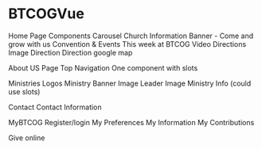 # BTCOGVue

Home Page Components
  Carousel
  Church Information
  Banner - Come and grow with us
  Convention & Events
  This week at BTCOG
  Video
  Directions
    Image
    Direction
    Direction google map
  
About US Page
  Top Navigation
  One component with slots
  
Ministries
  Logos
  Ministry
    Banner Image
    Leader Image
    Ministry Info (could use slots)
    
Contact
  Contact Information
  
MyBTCOG
  Register/login
  My Preferences
  My Information
  My Contributions

Give online
  
